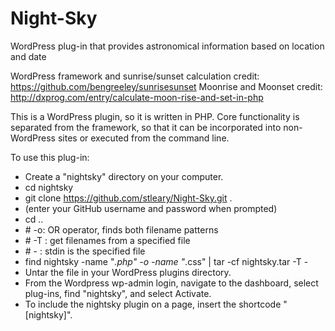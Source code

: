 # Night-Sky
WordPress plug-in that provides astronomical information based on location and date

WordPress framework and sunrise/sunset calculation credit:
https://github.com/bengreeley/sunrisesunset
Moonrise and Moonset credit:
http://dxprog.com/entry/calculate-moon-rise-and-set-in-php

This is a WordPress plugin, so it is written in PHP. Core functionality is separated from the framework, so that it can be incorporated into non-WordPress sites or executed from the command line. 

To use this plug-in:
* Create a "nightsky" directory on your computer.
* cd nightsky
* git clone https://github.com/stleary/Night-Sky.git .
* (enter your GitHub username and password when prompted)
* cd ..
* \# -o: OR operator, finds both filename patterns<br>
* \# -T : get filenames from a specified file<br>
* \# - : stdin is the specified file<br>
* find nightsky -name "*.php" -o -name "*.css" | tar -cf nightsky.tar -T -<br>
* Untar the file in your WordPress plugins directory. 
* From the Wordpress wp-admin login, navigate to the dashboard, select plug-ins, find "nightsky", and select Activate.
* To include the nightsky plugin on a page, insert the shortcode "[nightsky]".
